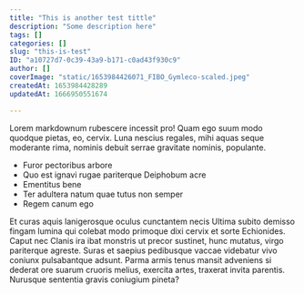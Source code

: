```yaml
---
title: "This is another test tittle"
description: "Some description here"
tags: []
categories: []
slug: "this-is-test"
ID: "a10727d7-0c39-43a9-b171-c0ad43f930c9"
author: []
coverImage: "static/1653984426071_FIBO_Gymleco-scaled.jpeg"
createdAt: 1653984428289
updatedAt: 1666950551674

---
```

Lorem markdownum rubescere incessit pro! Quam ego suum modo quodque pietas, eo, cervix. Luna nescius regales, mihi aquas seque moderante rima, nominis debuit serrae gravitate nominis, populante.

- Furor pectoribus arbore
- Quo est ignavi rugae pariterque Deiphobum acre
- Ementitus bene
- Ter adultera natum quae tutus non semper
- Regem canum ego

Et curas aquis lanigerosque oculus cunctantem necis
Ultima subito demisso fingam lumina qui colebat modo primoque dixi cervix et sorte Echionides. Caput nec Clanis ira ibat monstris ut precor sustinet, hunc mutatus, virgo pariterque agreste. Suras et saepius pedibusque vaccae videbatur vivo coniunx pulsabantque adsunt. Parma armis tenus mansit adveniens si dederat ore suarum cruoris melius, exercita artes, traxerat invita parentis. Nurusque sententia gravis coniugium pineta?